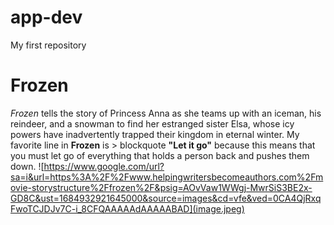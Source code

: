 # app-dev
My first repository
# Frozen 
*Frozen* tells the story of Princess Anna as she teams up with an iceman, his reindeer, and a snowman to find her estranged sister Elsa, whose icy powers have inadvertently trapped their kingdom in eternal winter.
My favorite line in **Frozen** is > blockquote **"Let it go"** because this means that you must let go of everything that holds a person back and pushes them down. 
![https://www.google.com/url?sa=i&url=https%3A%2F%2Fwww.helpingwritersbecomeauthors.com%2Fmovie-storystructure%2Ffrozen%2F&psig=AOvVaw1WWgj-MwrSiS3BE2x-GD8C&ust=1684932921645000&source=images&cd=vfe&ved=0CA4QjRxqFwoTCJDJv7C-i_8CFQAAAAAdAAAAABAD](image.jpeg) 
